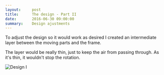 ```yaml
---
layout:     post
title:      The design - Part II
date:       2016-06-30 09:00:00
summary:    Design ajustments
---
```


To adjust the design so it would work as desired I created an intermediate layer between the moving parts and the frame.

The layer would be really thin, just to keep the air from passing through. As it's thin, it wouldn't stop the rotation.

![Design I](https://github.com/raeldominiquini/raeldominiquini.github.io/blob/master/images/19_2.jpg?raw=true)
